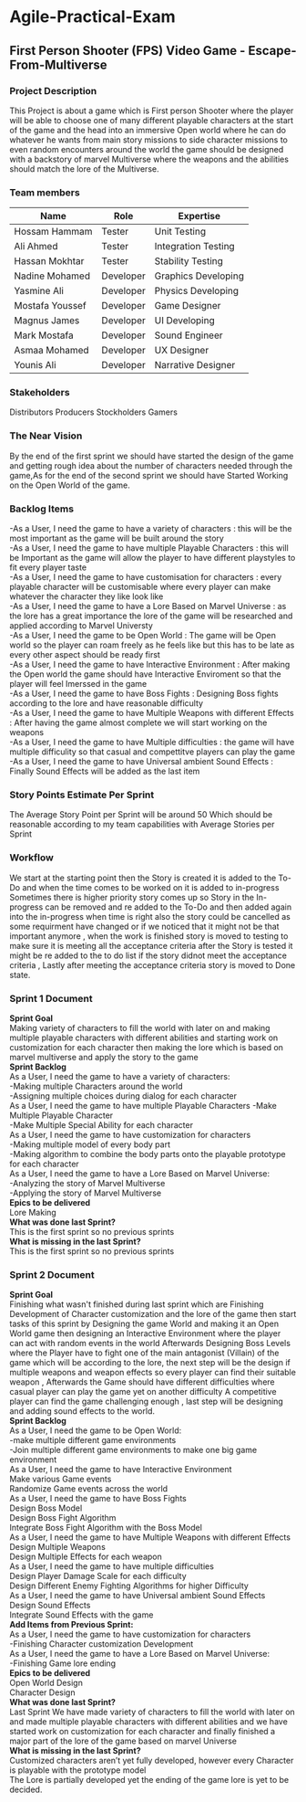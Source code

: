 # Agile-Practical-Exam
## First Person Shooter (FPS) Video Game - Escape-From-Multiverse
### Project Description 
This Project is about a game which is First person Shooter where the player will be able to choose one of many different playable characters at the start of the game and the head into an immersive Open world where he can do whatever he wants from main story missions to side character missions to even random encounters around the world the game should be designed with a backstory of marvel Multiverse where the weapons and the abilities should match the lore of the Multiverse.
### Team members
| Name            | Role      | Expertise           |
|-----------------|-----------|---------------------|
| Hossam Hammam   | Tester    | Unit Testing        |
| Ali Ahmed       | Tester    | Integration Testing |
| Hassan Mokhtar  | Tester    | Stability Testing   |
| Nadine Mohamed  | Developer | Graphics Developing |
| Yasmine Ali     | Developer | Physics Developing  |
| Mostafa Youssef | Developer | Game Designer       |
| Magnus James    | Developer | UI Developing       |
| Mark Mostafa    | Developer | Sound Engineer      |
| Asmaa Mohamed   | Developer | UX Designer         |
| Younis Ali      | Developer | Narrative Designer  |

### Stakeholders
Distributors
Producers
Stockholders
Gamers

### The Near Vision
By the end of the first sprint we should have started the design of the game and getting rough idea about the number of characters needed through the game,As for the end of the second sprint we should have Started Working on the Open World of the game.

### Backlog Items
-As a User, I need the game to have a variety of characters : this will be the most important as the game will be built around the story  
-As a User, I need the game to have multiple Playable Characters : this will be Important as the game will allow the player to have different playstyles to fit every player taste  
-As a User, I need the game to have customisation for characters : every playable character will be customisable where every player can make whatever the character they like look like  
-As a User, I need the game to have a Lore Based on Marvel Universe : as the lore has a great importance the lore of the game will be researched and applied according to Marvel Universty  
-As a User, I need the game to be Open World : The game will be Open world so the player can roam freely as he feels like but this has to be late as every other aspect should be ready first  
-As a User, I need the game to have Interactive Environment : After making the Open world the game should have Interactive Enviroment so that the player will feel Imerssed in the game  
-As a User, I need the game to have Boss Fights : Designing Boss fights according to the lore and have reasonable difficulty    
-As a User, I need the game to have Multiple Weapons with different Effects : After having the game almost complete we will start working on the weapons  
-As a User, I need the game to have Multiple difficulties : the game will have multiple difficulity so that casual and compettitve players can play the game  
-As a User, I need the game to have Universal ambient Sound Effects : Finally Sound Effects will be added as the last item  
### Story Points Estimate Per Sprint
The Average Story Point per Sprint will be around 50 Which should be reasonable according to my team capabilities with Average  Stories per Sprint

### Workflow
We start at the starting point then the Story is created it is added to the To-Do and when the time comes to be worked on it is added to in-progress Sometimes there is higher priority story comes up so Story in the In-progress can be removed and re added to the To-Do and then added again into the in-progress when time is right also the story could be cancelled as some requirment have changed or if we noticed that it might not be that important anymore , when the work is finished story is moved to testing to make sure it is meeting all the acceptance criteria after the Story is tested it might be re added to the to do list if the story didnot meet the acceptance criteria , Lastly after meeting the acceptance criteria story is moved to Done state.
### Sprint 1 Document
**Sprint Goal**  
Making variety of characters to fill the world with later on and making multiple playable characters with different abilities and starting work on customization for each character then making the lore which is based on marvel multiverse and apply the story to the game  
**Sprint Backlog**  
As a User, I need the game to have a variety of characters:  
-Making multiple Characters around the world  
-Assigning multiple choices during dialog for each character  
As a User, I need the game to have multiple Playable Characters 
-Make Multiple Playable Character  
-Make Multiple Special Ability for each character  
As a User, I need the game to have customization for characters  
-Making multiple model of every body part  
-Making algorithm to combine the body parts onto the playable prototype for each character  
As a User, I need the game to have a Lore Based on Marvel Universe:  
-Analyzing the story of Marvel Multiverse  
-Applying the story of Marvel Multiverse  
**Epics to be delivered**  
Lore Making  
**What was done last Sprint?**  
This is the first sprint so no previous sprints  
**What is missing in the last Sprint?**  
This is the first sprint so no previous sprints  
### Sprint 2 Document
**Sprint Goal**    
Finishing what wasn't finished during last sprint which are Finishing Development of Character customization and the lore of the game then start tasks of this sprint by Designing the game World and making it an Open World game then designing an Interactive Environment where the player can act with random events in the world Afterwards Designing Boss Levels where the Player have to fight one of the main antagonist (Villain) of the game which will be according to the lore, the next step will be the design if multiple weapons and weapon effects so every player can find their suitable weapon , Afterwards the Game should have different difficulties where casual player can play the game yet on another difficulty A competitive player can find the game challenging enough , last step will be designing and adding sound effects to the world.  
**Sprint Backlog**  
As a User, I need the game to be Open World:  
-make multiple different game environments  
-Join multiple different game environments to make one big game environment  
As a User, I need the game to have Interactive Environment  
Make various Game events  
Randomize Game events across the world  
As a User, I need the game to have Boss Fights  
Design Boss Model  
Design Boss Fight Algorithm  
Integrate Boss Fight Algorithm with the Boss Model   
As a User, I need the game to have Multiple Weapons with different Effects  
Design Multiple Weapons  
Design Multiple Effects for each weapon  
As a User, I need the game to have multiple difficulties  
Design Player Damage Scale for each difficulty  
Design Different Enemy Fighting Algorithms for higher Difficulty  
As a User, I need the game to have Universal ambient Sound Effects  
Design Sound Effects  
Integrate Sound Effects with the game  
**Add Items from Previous Sprint:**  
As a User, I need the game to have customization for characters  
-Finishing Character customization Development  
As a User, I need the game to have a Lore Based on Marvel Universe:  
-Finishing Game lore ending  
**Epics to be delivered**  
Open World Design  
Character Design  
**What was done last Sprint?**  
Last Sprint We have made variety of characters to fill the world with later on and made multiple playable characters with different abilities and we have started work on customization for each character and finally finished a major part of the lore of the game based on marvel Universe  
**What is missing in the last Sprint?**  
Customized characters aren’t yet fully developed, however every Character is playable with the prototype model  
The Lore is partially developed yet the ending of the game lore is yet to be decided.
